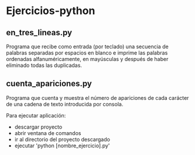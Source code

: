 # Ejercicios-python

## en_tres_lineas.py
Programa que recibe como entrada (por teclado) una secuencia de palabras separadas por espacios en blanco e imprime las palabras ordenadas alfanuméricamente, en mayúsculas y después de haber eliminado todas las duplicadas.

## cuenta_apariciones.py
Programa que cuenta y muestra el número de apariciones de cada carácter de una cadena de texto introducida por consola.

Para ejecutar aplicación:
  - descargar proyecto
  - abrir ventana de comandos
  - ir al directorio del proyecto descargado
  - ejecutar 'python [nombre_ejercicio].py'